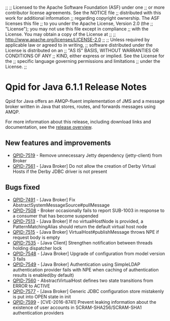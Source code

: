 ;;
;; Licensed to the Apache Software Foundation (ASF) under one
;; or more contributor license agreements.  See the NOTICE file
;; distributed with this work for additional information
;; regarding copyright ownership.  The ASF licenses this file
;; to you under the Apache License, Version 2.0 (the
;; "License"); you may not use this file except in compliance
;; with the License.  You may obtain a copy of the License at
;; 
;;   http://www.apache.org/licenses/LICENSE-2.0
;; 
;; Unless required by applicable law or agreed to in writing,
;; software distributed under the License is distributed on an
;; "AS IS" BASIS, WITHOUT WARRANTIES OR CONDITIONS OF ANY
;; KIND, either express or implied.  See the License for the
;; specific language governing permissions and limitations
;; under the License.
;;

# Qpid for Java 6.1.1 Release Notes

Qpid for Java offers an AMQP-fluent implementation of JMS and a message
broker written in Java that stores, routes, and forwards messages
using AMQP.

For more information about this release, including download links and
documentation, see the [release overview](index.html).


## New features and improvements

 - [QPID-7519](https://issues.apache.org/jira/browse/QPID-7519) - Remove unnecessary Jetty dependency (jetty-client) from Broker
 - [QPID-7561](https://issues.apache.org/jira/browse/QPID-7561) - [Java Broker] Do not allow the creation of Derby Virtual Hosts if the Derby JDBC driver is not present

## Bugs fixed

 - [QPID-7491](https://issues.apache.org/jira/browse/QPID-7491) - [Java Broker] Fix AbstractSystemMessageSource#pullMessage
 - [QPID-7508](https://issues.apache.org/jira/browse/QPID-7508) - Broker occasionally fails to report SUB-1003 in response to a consumer that has become suspended
 - [QPID-7513](https://issues.apache.org/jira/browse/QPID-7513) - [Java Broker] If no virtualHostNode is provided, a PatternMatchingAlias should return the default virtual host node
 - [QPID-7515](https://issues.apache.org/jira/browse/QPID-7515) - [Java Broker] VirtualHost#publishMessage throws NPE if request body is empty
 - [QPID-7535](https://issues.apache.org/jira/browse/QPID-7535) - [Java Client] Strengthen notification between threads holding dispatcher lock
 - [QPID-7548](https://issues.apache.org/jira/browse/QPID-7548) - [Java Broker] Upgrade of configuration from model version 3 fails
 - [QPID-7549](https://issues.apache.org/jira/browse/QPID-7549) - [Java Broker] Authentication using SimpleLDAP authentication provider fails with NPE when caching of authentication results is enabled(by default)
 - [QPID-7560](https://issues.apache.org/jira/browse/QPID-7560) - AbstractVirtualHost defines two state transitions from ERROR to ACTIVE
 - [QPID-7577](https://issues.apache.org/jira/browse/QPID-7577) - [Java Broker] Generic JDBC configuration store mistakenly is put into OPEN state in init
 - [QPID-7599](https://issues.apache.org/jira/browse/QPID-7599) - [CVE-2016-8741] Prevent leaking information about the existence of user accounts in SCRAM-SHA256/SCRAM-SHA1 authentication providers